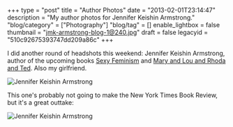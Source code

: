 +++
type = "post"
title = "Author Photos"
date = "2013-02-01T23:14:47"
description = "My author photos for Jennifer Keishin Armstrong."
"blog/category" = ["Photography"]
"blog/tag" = []
enable_lightbox = false
thumbnail = "jmk-armstrong-blog-1@240.jpg"
draft = false
legacyid = "510c92675393747dd209a86c"
+++

<p>I did another round of headshots this weekend: Jennifer Keishin Armstrong, author of the upcoming books <a href="http://sexyfeminist.com/about-sexy-feminism/">Sexy Feminism</a> and <a href="http://jenniferkarmstrong.com/about-mary-and-lou-and-rhoda-and-ted/">Mary and Lou and Rhoda and Ted</a>. Also my girlfriend.</p>
<p><img style="display:block; margin-left:auto; margin-right:auto;" src="jmk-armstrong-blog-2.jpg" alt="Jennifer Keishin Armstrong" title="jmk-armstrong-blog-2.jpg" border="0"   /></p>
<p>This one's probably not going to make the New York Times Book Review, but it's a great outtake:</p>
<p><img style="display:block; margin-left:auto; margin-right:auto;" src="jmk-armstrong-blog-1.jpg" alt="Jennifer Keishin Armstrong" title="jmk-armstrong-blog-1.jpg" border="0"   /></p>
    